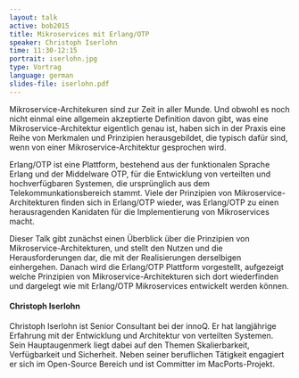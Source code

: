 ```yaml
---
layout: talk
active: bob2015
title: Mikroservices mit Erlang/OTP
speaker: Christoph Iserlohn
time: 11:30-12:15
portrait: iserlohn.jpg
type: Vortrag
language: german
slides-file: iserlohn.pdf
---
```


Mikroservice-Architekuren sind zur Zeit in aller Munde. Und obwohl es
noch nicht einmal eine allgemein akzeptierte Definition davon gibt,
was eine Mikroservice-Architektur eigentlich genau ist, haben sich in
der Praxis eine Reihe von Merkmalen und Prinzipien herausgebildet, die
typisch dafür sind, wenn von einer Mikroservice-Architektur gesprochen
wird.

Erlang/OTP ist eine Plattform, bestehend aus der funktionalen Sprache
Erlang und der Middelware OTP, für die Entwicklung von verteilten und
hochverfügbaren Systemen, die ursprünglich aus dem
Telekommunkationsbereich stammt.  Viele der Prinzipien von
Mikroservice-Architekturen finden sich in Erlang/OTP wieder, was
Erlang/OTP zu einen herausragenden Kanidaten für die Implementierung
von Mikroservices macht.

Dieser Talk gibt zunächst einen Überblick über die Prinzipien von
Mikroservice-Architekturen, und stellt den Nutzen und die
Herausforderungen dar, die mit der Realisierungen derselbigen
einhergehen. Danach wird die Erlang/OTP Plattform vorgestellt,
aufgezeigt welche Prinzipien von Mikroservice-Architekturen sich dort
wiederfinden und dargelegt wie mit Erlang/OTP Mikroservices entwickelt
werden können.


#### Christoph Iserlohn

Christoph Iserlohn ist Senior Consultant bei der innoQ. Er hat
langjährige Erfahrung mit der Entwicklung und Architektur von
verteilten Systemen. Sein Hauptaugenmerk liegt dabei auf den Themen
Skalierbarkeit, Verfügbarkeit und Sicherheit. Neben seiner beruflichen
Tätigkeit engagiert er sich im Open-Source Bereich und ist Committer
im MacPorts-Projekt.
